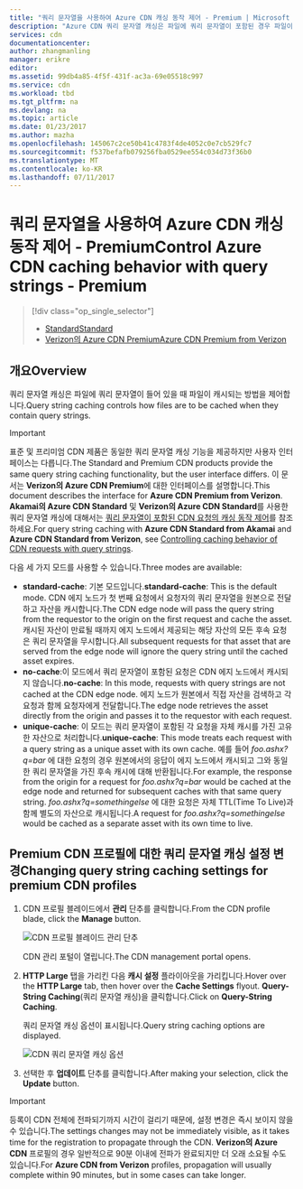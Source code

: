 ```yaml
---
title: "쿼리 문자열을 사용하여 Azure CDN 캐싱 동작 제어 - Premium | Microsoft Docs"
description: "Azure CDN 쿼리 문자열 캐싱은 파일에 쿼리 문자열이 포함된 경우 파일이 캐시되는 방법을 제어합니다."
services: cdn
documentationcenter: 
author: zhangmanling
manager: erikre
editor: 
ms.assetid: 99db4a85-4f5f-431f-ac3a-69e05518c997
ms.service: cdn
ms.workload: tbd
ms.tgt_pltfrm: na
ms.devlang: na
ms.topic: article
ms.date: 01/23/2017
ms.author: mazha
ms.openlocfilehash: 145067c2ce50b41c4783f4de4052c0e7cb529fc7
ms.sourcegitcommit: f537befafb079256fba0529ee554c034d73f36b0
ms.translationtype: MT
ms.contentlocale: ko-KR
ms.lasthandoff: 07/11/2017
---
```

# <a name="control-azure-cdn-caching-behavior-with-query-strings---premium"></a><span data-ttu-id="55e60-103">쿼리 문자열을 사용하여 Azure CDN 캐싱 동작 제어 - Premium</span><span class="sxs-lookup"><span data-stu-id="55e60-103">Control Azure CDN caching behavior with query strings - Premium</span></span>
> [!div class="op_single_selector"]
> * [<span data-ttu-id="55e60-104">Standard</span><span class="sxs-lookup"><span data-stu-id="55e60-104">Standard</span></span>](cdn-query-string.md)
> * [<span data-ttu-id="55e60-105">Verizon의 Azure CDN Premium</span><span class="sxs-lookup"><span data-stu-id="55e60-105">Azure CDN Premium from Verizon</span></span>](cdn-query-string-premium.md)
> 
> 

## <a name="overview"></a><span data-ttu-id="55e60-106">개요</span><span class="sxs-lookup"><span data-stu-id="55e60-106">Overview</span></span>
<span data-ttu-id="55e60-107">쿼리 문자열 캐싱은 파일에 쿼리 문자열이 들어 있을 때 파일이 캐시되는 방법을 제어합니다.</span><span class="sxs-lookup"><span data-stu-id="55e60-107">Query string caching controls how files are to be cached when they contain query strings.</span></span>

> [!IMPORTANT]
> <span data-ttu-id="55e60-108">표준 및 프리미엄 CDN 제품은 동일한 쿼리 문자열 캐싱 기능을 제공하지만 사용자 인터페이스는 다릅니다.</span><span class="sxs-lookup"><span data-stu-id="55e60-108">The Standard and Premium CDN products provide the same query string caching functionality, but the user interface differs.</span></span>  <span data-ttu-id="55e60-109">이 문서는 **Verizon의 Azure CDN Premium**에 대한 인터페이스를 설명합니다.</span><span class="sxs-lookup"><span data-stu-id="55e60-109">This document describes the interface for **Azure CDN Premium from Verizon**.</span></span>  <span data-ttu-id="55e60-110">**Akamai의 Azure CDN Standard** 및 **Verizon의 Azure CDN Standard**를 사용한 쿼리 문자열 캐싱에 대해서는 [쿼리 문자열이 포함된 CDN 요청의 캐싱 동작 제어](cdn-query-string.md)를 참조하세요.</span><span class="sxs-lookup"><span data-stu-id="55e60-110">For query string caching with **Azure CDN Standard from Akamai** and **Azure CDN Standard from Verizon**, see [Controlling caching behavior of CDN requests with query strings](cdn-query-string.md).</span></span>
> 
> 

<span data-ttu-id="55e60-111">다음 세 가지 모드를 사용할 수 있습니다.</span><span class="sxs-lookup"><span data-stu-id="55e60-111">Three modes are available:</span></span>

* <span data-ttu-id="55e60-112">**standard-cache**: 기본 모드입니다.</span><span class="sxs-lookup"><span data-stu-id="55e60-112">**standard-cache**:  This is the default mode.</span></span>  <span data-ttu-id="55e60-113">CDN 에지 노드가 첫 번째 요청에서 요청자의 쿼리 문자열을 원본으로 전달하고 자산을 캐시합니다.</span><span class="sxs-lookup"><span data-stu-id="55e60-113">The CDN edge node will pass the query string from the requestor to the origin on the first request and cache the asset.</span></span>  <span data-ttu-id="55e60-114">캐시된 자산이 만료될 때까지 에지 노드에서 제공되는 해당 자산의 모든 후속 요청은 쿼리 문자열을 무시합니다.</span><span class="sxs-lookup"><span data-stu-id="55e60-114">All subsequent requests for that asset that are served from the edge node will ignore the query string until the cached asset expires.</span></span>
* <span data-ttu-id="55e60-115">**no-cache**:이 모드에서 쿼리 문자열이 포함된 요청은 CDN 에지 노드에서 캐시되지 않습니다.</span><span class="sxs-lookup"><span data-stu-id="55e60-115">**no-cache**:  In this mode, requests with query strings are not cached at the CDN edge node.</span></span>  <span data-ttu-id="55e60-116">에지 노드가 원본에서 직접 자산을 검색하고 각 요청과 함께 요청자에게 전달합니다.</span><span class="sxs-lookup"><span data-stu-id="55e60-116">The edge node retrieves the asset directly from the origin and passes it to the requestor with each request.</span></span>
* <span data-ttu-id="55e60-117">**unique-cache**: 이 모드는 쿼리 문자열이 포함된 각 요청을 자체 캐시를 가진 고유한 자산으로 처리합니다.</span><span class="sxs-lookup"><span data-stu-id="55e60-117">**unique-cache**:  This mode treats each request with a query string as a unique asset with its own cache.</span></span>  <span data-ttu-id="55e60-118">예를 들어 *foo.ashx?q=bar* 에 대한 요청의 경우 원본에서의 응답이 에지 노드에서 캐시되고 그와 동일한 쿼리 문자열을 가진 후속 캐시에 대해 반환됩니다.</span><span class="sxs-lookup"><span data-stu-id="55e60-118">For example, the response from the origin for a request for *foo.ashx?q=bar* would be cached at the edge node and returned for subsequent caches with that same query string.</span></span>  <span data-ttu-id="55e60-119">*foo.ashx?q=somethingelse* 에 대한 요청은 자체 TTL(Time To Live)과 함께 별도의 자산으로 캐시됩니다.</span><span class="sxs-lookup"><span data-stu-id="55e60-119">A request for *foo.ashx?q=somethingelse* would be cached as a separate asset with its own time to live.</span></span>

## <a name="changing-query-string-caching-settings-for-premium-cdn-profiles"></a><span data-ttu-id="55e60-120">Premium CDN 프로필에 대한 쿼리 문자열 캐싱 설정 변경</span><span class="sxs-lookup"><span data-stu-id="55e60-120">Changing query string caching settings for premium CDN profiles</span></span>
1. <span data-ttu-id="55e60-121">CDN 프로필 블레이드에서 **관리** 단추를 클릭합니다.</span><span class="sxs-lookup"><span data-stu-id="55e60-121">From the CDN profile blade, click the **Manage** button.</span></span>
   
    ![CDN 프로필 블레이드 관리 단추](./media/cdn-query-string-premium/cdn-manage-btn.png)
   
    <span data-ttu-id="55e60-123">CDN 관리 포털이 열립니다.</span><span class="sxs-lookup"><span data-stu-id="55e60-123">The CDN management portal opens.</span></span>
2. <span data-ttu-id="55e60-124">**HTTP Large** 탭을 가리킨 다음 **캐시 설정** 플라이아웃을 가리킵니다.</span><span class="sxs-lookup"><span data-stu-id="55e60-124">Hover over the **HTTP Large** tab, then hover over the **Cache Settings** flyout.</span></span>  <span data-ttu-id="55e60-125">**Query-String Caching**(쿼리 문자열 캐싱)을 클릭합니다.</span><span class="sxs-lookup"><span data-stu-id="55e60-125">Click on **Query-String Caching**.</span></span>
   
    <span data-ttu-id="55e60-126">쿼리 문자열 캐싱 옵션이 표시됩니다.</span><span class="sxs-lookup"><span data-stu-id="55e60-126">Query string caching options are displayed.</span></span>
   
    ![CDN 쿼리 문자열 캐싱 옵션](./media/cdn-query-string-premium/cdn-query-string.png)
3. <span data-ttu-id="55e60-128">선택한 후 **업데이트** 단추를 클릭합니다.</span><span class="sxs-lookup"><span data-stu-id="55e60-128">After making your selection, click the **Update** button.</span></span>

> [!IMPORTANT]
> <span data-ttu-id="55e60-129">등록이 CDN 전체에 전파되기까지 시간이 걸리기 때문에, 설정 변경은 즉시 보이지 않을 수 있습니다.</span><span class="sxs-lookup"><span data-stu-id="55e60-129">The settings changes may not be immediately visible, as it takes time for the registration to propagate through the CDN.</span></span>  <span data-ttu-id="55e60-130"><b>Verizon의 Azure CDN</b> 프로필의 경우 일반적으로 90분 이내에 전파가 완료되지만 더 오래 소요될 수도 있습니다.</span><span class="sxs-lookup"><span data-stu-id="55e60-130">For <b>Azure CDN from Verizon</b> profiles, propagation will usually complete within 90 minutes, but in some cases can take longer.</span></span>
> 
> 

